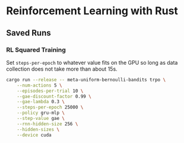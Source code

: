 # Reinforcement Learning with Rust

## Saved Runs
### RL Squared Training
Set `steps-per-epoch` to whatever value fits on the GPU so long as data
collection does not take more than about 15s.
```sh
cargo run --release -- meta-uniform-bernoulli-bandits trpo \
    --num-actions 5 \
    --episodes-per-trial 10 \
    --gae-discount-factor 0.99 \
    --gae-lambda 0.3 \
    --steps-per-epoch 25000 \
    --policy gru-mlp \
    --step-value gae \
    --rnn-hidden-size 256 \
    --hidden-sizes \
    --device cuda
```
